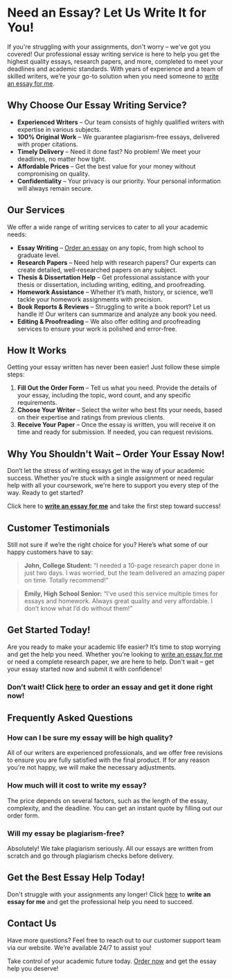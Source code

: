 # Need an Essay? Let Us Write It for You!

If you're struggling with your assignments, don't worry – we've got you covered! Our professional essay writing service is here to help you get the highest quality essays, research papers, and more, completed to meet your deadlines and academic standards. With years of experience and a team of skilled writers, we’re your go-to solution when you need someone to [write an essay for me](https://tinyurl.com/topessay?keyword=write+an+essay+for+me).

## Why Choose Our Essay Writing Service?

- **Experienced Writers** – Our team consists of highly qualified writers with expertise in various subjects.
- **100% Original Work** – We guarantee plagiarism-free essays, delivered with proper citations.
- **Timely Delivery** – Need it done fast? No problem! We meet your deadlines, no matter how tight.
- **Affordable Prices** – Get the best value for your money without compromising on quality.
- **Confidentiality** – Your privacy is our priority. Your personal information will always remain secure.

## Our Services

We offer a wide range of writing services to cater to all your academic needs:

- **Essay Writing** – [Order an essay](https://tinyurl.com/topessay?keyword=write+an+essay+for+me) on any topic, from high school to graduate level.
- **Research Papers** – Need help with research papers? Our experts can create detailed, well-researched papers on any subject.
- **Thesis & Dissertation Help** – Get professional assistance with your thesis or dissertation, including writing, editing, and proofreading.
- **Homework Assistance** – Whether it’s math, history, or science, we’ll tackle your homework assignments with precision.
- **Book Reports & Reviews** – Struggling to write a book report? Let us handle it! Our writers can summarize and analyze any book you need.
- **Editing & Proofreading** – We also offer editing and proofreading services to ensure your work is polished and error-free.

## How It Works

Getting your essay written has never been easier! Just follow these simple steps:

1. **Fill Out the Order Form** – Tell us what you need. Provide the details of your essay, including the topic, word count, and any specific requirements.
2. **Choose Your Writer** – Select the writer who best fits your needs, based on their expertise and ratings from previous clients.
3. **Receive Your Paper** – Once the essay is written, you will receive it on time and ready for submission. If needed, you can request revisions.

## Why You Shouldn't Wait – Order Your Essay Now!

Don’t let the stress of writing essays get in the way of your academic success. Whether you're stuck with a single assignment or need regular help with all your coursework, we're here to support you every step of the way. Ready to get started?

Click here to [**write an essay for me**](https://tinyurl.com/topessay?keyword=write+an+essay+for+me) and take the first step toward success!

## Customer Testimonials

Still not sure if we’re the right choice for you? Here’s what some of our happy customers have to say:

> **John, College Student:** “I needed a 10-page research paper done in just two days. I was worried, but the team delivered an amazing paper on time. Totally recommend!”

> **Emily, High School Senior:** “I’ve used this service multiple times for essays and homework. Always great quality and very affordable. I don’t know what I’d do without them!”

## Get Started Today!

Are you ready to make your academic life easier? It’s time to stop worrying and get the help you need. Whether you're looking to [write an essay for me](https://tinyurl.com/topessay?keyword=write+an+essay+for+me) or need a complete research paper, we are here to help. Don't wait – get your essay started now and submit it with confidence!

### Don’t wait! Click [here](https://tinyurl.com/topessay?keyword=write+an+essay+for+me) to **order an essay** and get it done right now!

## Frequently Asked Questions

### How can I be sure my essay will be high quality?

All of our writers are experienced professionals, and we offer free revisions to ensure you are fully satisfied with the final product. If for any reason you're not happy, we will make the necessary adjustments.

### How much will it cost to write my essay?

The price depends on several factors, such as the length of the essay, complexity, and the deadline. You can get an instant quote by filling out our order form.

### Will my essay be plagiarism-free?

Absolutely! We take plagiarism seriously. All our essays are written from scratch and go through plagiarism checks before delivery.

## Get the Best Essay Help Today!

Don't struggle with your assignments any longer! Click [here](https://tinyurl.com/topessay?keyword=write+an+essay+for+me) to **write an essay for me** and get the professional help you need to succeed.

## Contact Us

Have more questions? Feel free to reach out to our customer support team via our website. We’re available 24/7 to assist you!

Take control of your academic future today. [Order now](https://tinyurl.com/topessay?keyword=write+an+essay+for+me) and get the essay help you deserve!
